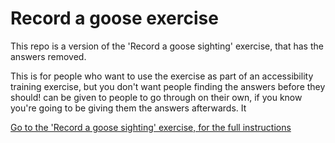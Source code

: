# Record a goose exercise

This repo is a version of the 'Record a goose sighting' exercise, that has the answers removed.

This is for people who want to use the exercise as part of an accessibility training exercise, but you don't want people finding the answers before they should! can be given to people to go through on their own, if you know you're going to be giving them the answers afterwards. It

[Go to the 'Record a goose sighting' exercise, for the full instructions](https://record-a-goose-sighting.herokuapp.com/)